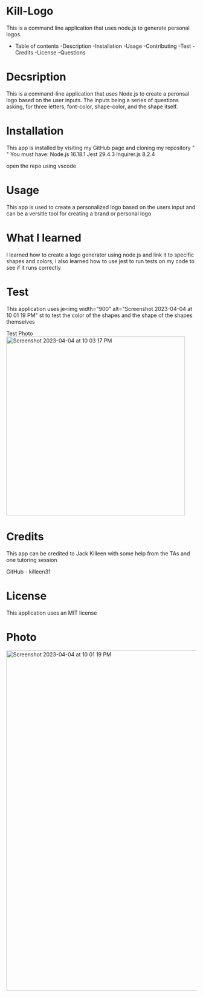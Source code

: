 # Kill-Logo
This is a command line application that uses node.js to generate personal logos. 


- Table of contents 
-Description 
-Installation 
-Usage 
-Contributing
-Test 
-Credits
-License 
-Questions


# Decsription 
This is a command-line application that uses Node.js to create a peronsal logo based on the user inputs. The inputs being a series of questions asking, for three letters, font-color, shape-color, and the shape itself. 


# Installation 
This app is installed by visiting my GitHub page and cloning my repository " " 
You must have:
Node.js 16.18.1
Jest 29.4.3
Inquirer.js 8.2.4

open the repo using vscode 

# Usage
This app is used to create a personalized logo based on the users input and can be a versitle tool for creating a brand or personal logo

# What I learned 

I learned how to create a logo generater using node.js and link it to specific shapes and colors, I also learned how to use jest to run tests on my code to see if it runs correctly 


# Test
This application uses je<img width="900" alt="Screenshot 2023-04-04 at 10 01 19 PM"
st to test the color of the shapes and the shape of the shapes themselves

Test Photo
<img width="473" alt="Screenshot 2023-04-04 at 10 03 17 PM" src="https://user-images.githubusercontent.com/119546445/229962196-ea410aea-b1fc-4c04-b9f9-d7456481f923.png">

# Credits 
This app can be credited to Jack Killeen with some help from the TAs and one tutoring session 

GitHub - killeen31 


# License 
This application uses an MIT license 

# Photo

<img width="900" alt="Screenshot 2023-04-04 at 10 01 19 PM" src="https://user-images.githubusercontent.com/119546445/229961994-39c43bb7-eb42-4839-8cfd-a3eb29fb8cad.png">


